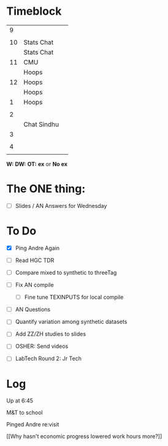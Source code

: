# Timeblock

|     |             |     |
| --- | ----------- | --- |
| 9   |             |     |
|     |             |     |
| 10  | Stats Chat  |     |
|     | Stats Chat  |     |
| 11  | CMU         |     |
|     | Hoops       |     |
| 12  | Hoops       |     |
|     | Hoops       |     |
| 1   | Hoops       |     |
|     |             |     |
| 2   |             |     |
|     | Chat Sindhu |     |
| 3   |             |     |
|     |             |     |
| 4   |             |     |
|     |             |     |

**W:**
**DW:**
**OT:**
**ex** or **No ex**

# The ONE thing: 
- [ ] Slides / AN Answers for Wednesday


# To Do
- [x] Ping Andre Again 
- [ ] Read HGC TDR
- [ ] Compare mixed to synthetic to threeTag
- [ ] Fix AN compile
	- [ ] Fine tune TEXINPUTS for local compile
- [ ]  AN Questions
- [ ]  Quantify variation among synthetic datasets 
- [ ] Add ZZ/ZH studies to slides
- [ ] OSHER: Send videos 
- [ ] LabTech Round 2: Jr Tech


# Log


Up at 6:45

M&T to school 

Pinged Andre re:visit 

[[Why hasn't economic progress lowered work hours more?]]

